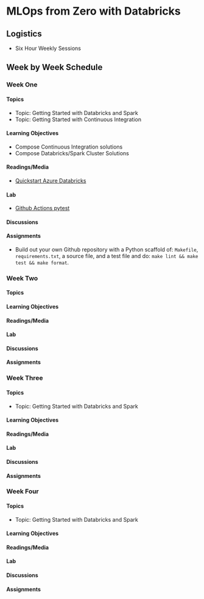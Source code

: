 # MLOps from Zero with Databricks

## Logistics

* Six Hour Weekly Sessions

## Week by Week Schedule

### Week One

#### Topics

* Topic:  Getting Started with Databricks and Spark
* Topic:  Getting Started with Continuous Integration

#### Learning Objectives

*   Compose Continuous Integration solutions
*   Compose Databricks/Spark Cluster Solutions

#### Readings/Media

* [Quickstart Azure Databricks](https://docs.microsoft.com/en-us/azure/databricks/scenarios/quickstart-create-databricks-workspace-portal?tabs=azure-portal)

#### Lab

* [Github Actions pytest](https://github.com/noahgift/github-actions-pytest)

#### Discussions

#### Assignments

* Build out your own Github repository with a Python scaffold of:  `Makefile`, `requirements.txt`, a source file, and a test file and do:  `make lint && make test && make format`.

### Week Two

#### Topics

#### Learning Objectives

#### Readings/Media

#### Lab

#### Discussions

#### Assignments

### Week Three

#### Topics

* Topic:  Getting Started with Databricks and Spark

#### Learning Objectives

#### Readings/Media

#### Lab

#### Discussions

#### Assignments

### Week Four

#### Topics

* Topic:  Getting Started with Databricks and Spark

#### Learning Objectives

#### Readings/Media

#### Lab

#### Discussions

#### Assignments

